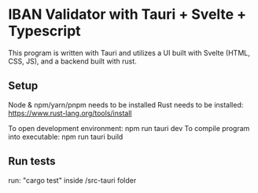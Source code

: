 # IBAN Validator with Tauri + Svelte + Typescript

This program is written with Tauri and utilizes a UI built with Svelte (HTML, CSS, JS), and a backend built with rust.

## Setup
Node & npm/yarn/pnpm needs to be installed
Rust needs to be installed: https://www.rust-lang.org/tools/install


To open development environment: npm run tauri dev
To compile program into executable: npm run tauri build


## Run tests
run: "cargo test" inside /src-tauri folder